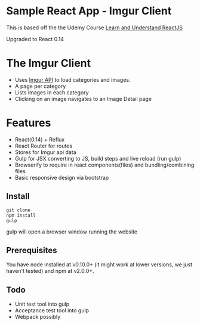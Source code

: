 # Sample React App - Imgur Client

This is based off the the Udemy Course [Learn and Understand ReactJS](https://www.udemy.com/learn-and-understand-reactjs/learn/)

Upgraded to React 0.14

# The Imgur Client

* Uses [Imgur API](https://api.imgur.com/) to load categories and images.
* A page per category
* Lists images in each category
* Clicking on an image navigates to an Image Detail page

# Features
* React(0.14) + Reflux
* React Router for routes
* Stores for Imgur api data
* Gulp for JSX converting to JS, build steps and live reload (run gulp)
* Browserify to require in react components(files) and bundling/combining files
* Basic responsive design via bootstrap

## Install

    git clone
    npm install
    gulp

gulp will open a browser window running the website

## Prerequisites

You have node installed at v0.10.0+ (it might work at lower versions, we just haven't tested) and npm at v2.0.0+.

## Todo

* Unit test tool into gulp
* Acceptance test tool into gulp
* Webpack possibly

